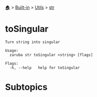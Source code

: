 <!--startTocHeader-->
[🏠](../../../README.md) > [Built-in](../../README.md) > [Utils](../README.md) > [str](README.md)
# toSingular
<!--endTocHeader-->

```
Turn string into singular

Usage:
  zaruba str toSingular <string> [flags]

Flags:
  -h, --help   help for toSingular

```

# Subtopics
<!--startTocSubtopic-->
<!--endTocSubtopic-->
